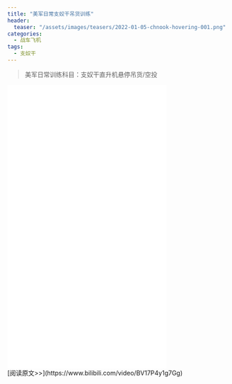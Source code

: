 ```yaml
---
title: "美军日常支奴干吊货训练"
header:
  teaser: "/assets/images/teasers/2022-01-05-chnook-hovering-001.png"
categories:
  - 战车飞机
tags:
  - 支奴干
---
```


>美军日常训练科目：支奴干直升机悬停吊货/空投

<iframe width="360px" height="640px" src="//player.bilibili.com/player.html?aid=894530445&bvid=BV17P4y1g7Gg&cid=542828592&page=1" scrolling="no" border="0" frameborder="no" framespacing="0" allowfullscreen="true"> </iframe>
<br/>
[阅读原文>>](https://www.bilibili.com/video/BV17P4y1g7Gg)
